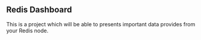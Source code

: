 ## Redis Dashboard

This is a project which will be able to presents important data provides from your Redis node.
